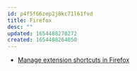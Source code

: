 ```yaml
---
id: p4f5f66zep2j8kc71l61fvd
title: Firefox
desc: ""
updated: 1654488270272
created: 1654488264050
---
```


- [Manage extension shortcuts in Firefox](https://support.mozilla.org/en-US/kb/manage-extension-shortcuts-firefox)
